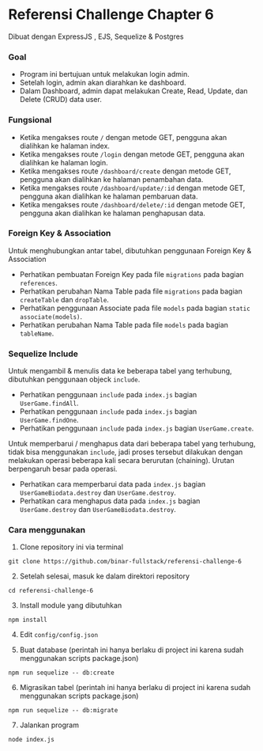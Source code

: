# Referensi Challenge Chapter 6

Dibuat dengan ExpressJS , EJS, Sequelize & Postgres

### Goal

* Program ini bertujuan untuk melakukan login admin.
* Setelah login, admin akan diarahkan ke dashboard.
* Dalam Dashboard, admin dapat melakukan Create, Read, Update, dan Delete (CRUD) data user.

### Fungsional
* Ketika mengakses route `/` dengan metode GET, pengguna akan dialihkan ke halaman index.
* Ketika mengakses route `/login` dengan metode GET, pengguna akan dialihkan ke halaman login.
* Ketika mengakses route `/dashboard/create` dengan metode GET, pengguna akan dialihkan ke halaman penambahan data.
* Ketika mengakses route `/dashboard/update/:id` dengan metode GET, pengguna akan dialihkan ke halaman pembaruan data.
* Ketika mengakses route `/dashboard/delete/:id` dengan metode GET, pengguna akan dialihkan ke halaman penghapusan data.

### Foreign Key & Association
Untuk menghubungkan antar tabel, dibutuhkan penggunaan Foreign Key & Association

* Perhatikan pembuatan Foreign Key pada file `migrations` pada bagian `references`.
* Perhatikan perubahan Nama Table pada file `migrations` pada bagian `createTable` dan `dropTable`.
* Perhatikan penggunaan Associate pada file `models` pada bagian `static associate(models)`.
* Perhatikan perubahan Nama Table pada file `models` pada bagian `tableName`.

### Sequelize Include
Untuk mengambil & menulis data ke beberapa tabel yang terhubung, dibutuhkan penggunaan objeck `include`.

* Perhatikan penggunaan `include` pada `index.js` bagian `UserGame.findAll`.
* Perhatikan penggunaan `include` pada `index.js` bagian `UserGame.findOne`.
* Perhatikan penggunaan `include` pada `index.js` bagian `UserGame.create`.

Untuk memperbarui / menghapus data dari beberapa tabel yang terhubung, tidak bisa menggunakan `include`, jadi proses tersebut dilakukan dengan melakukan operasi beberapa kali secara berurutan (chaining). Urutan berpengaruh besar pada operasi.

* Perhatikan cara memperbarui data pada `index.js` bagian `UserGameBiodata.destroy` dan `UserGame.destroy`.
* Perhatikan cara menghapus data pada `index.js` bagian `UserGame.destroy` dan `UserGameBiodata.destroy`.

### Cara menggunakan

1. Clone repository ini via terminal

```
git clone https://github.com/binar-fullstack/referensi-challenge-6
```

2. Setelah selesai, masuk ke dalam direktori repository

```
cd referensi-challenge-6
```

3. Install module yang dibutuhkan

```
npm install
```

4. Edit `config/config.json`

5. Buat database (perintah ini hanya berlaku di project ini karena sudah menggunakan scripts package.json)

```
npm run sequelize -- db:create
```

6. Migrasikan tabel (perintah ini hanya berlaku di project ini karena sudah menggunakan scripts package.json)

```
npm run sequelize -- db:migrate
```

7. Jalankan program

```
node index.js
```